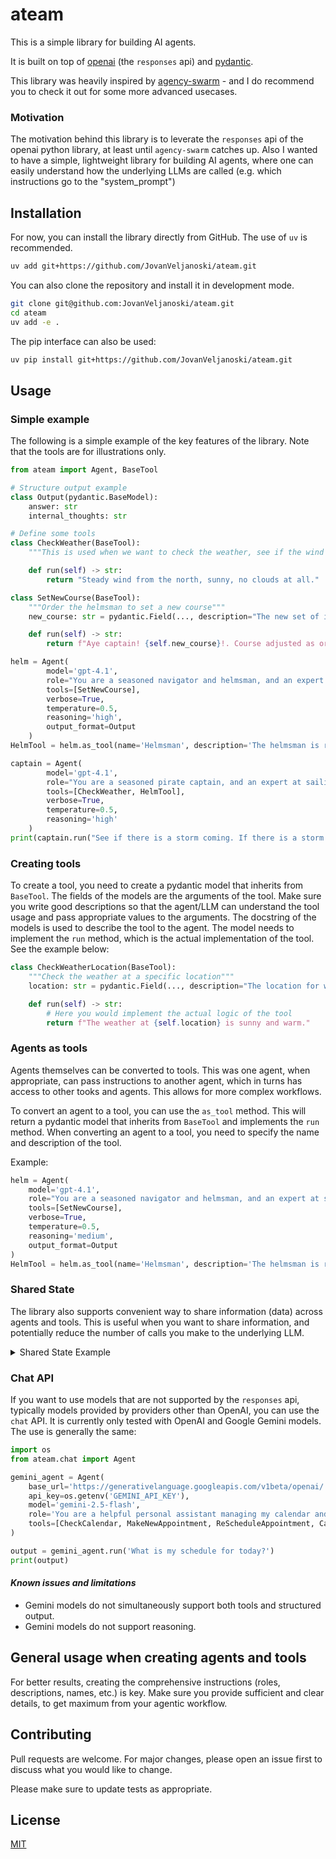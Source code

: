 # ateam

This is a simple library for building AI agents.

It is built on top of [openai](https://github.com/openai/openai-python) (the `responses` api) and [pydantic](https://github.com/pydantic/pydantic).

This library was heavily inspired by [agency-swarm](https://github.com/VRSEN/agency-swarm) - and I do recommend you to check it out for some more advanced usecases.

### Motivation

The motivation behind this library is to leverate the `responses` api of the openai python library, at least until `agency-swarm` catches up. Also I wanted to have a simple, lightweight library for building AI agents, where one can easily understand how the underlying LLMs are called (e.g. which instructions go to the "system_prompt")

## Installation

For now, you can install the library directly from GitHub.
The use of `uv` is recommended.

```zsh
uv add git+https://github.com/JovanVeljanoski/ateam.git
```

You can also clone the repository and install it in development mode.

```zsh
git clone git@github.com:JovanVeljanoski/ateam.git
cd ateam
uv add -e .
```

The pip interface can also be used:
```bash
uv pip install git+https://github.com/JovanVeljanoski/ateam.git
```

## Usage


### Simple example
The following is a simple example of the key features of the library.
Note that the tools are for illustrations only.

```python
from ateam import Agent, BaseTool

# Structure output example
class Output(pydantic.BaseModel):
    answer: str
    internal_thoughts: str

# Define some tools
class CheckWeather(BaseTool):
    """This is used when we want to check the weather, see if the wind is favorable or if a storm is coming"""

    def run(self) -> str:
        return "Steady wind from the north, sunny, no clouds at all."

class SetNewCourse(BaseTool):
    """Order the helmsman to set a new course"""
    new_course: str = pydantic.Field(..., description="The new set of instructions to be passed to the helmsman, on how to change course.")

    def run(self) -> str:
        return f"Aye captain! {self.new_course}!. Course adjusted as ordered."

helm = Agent(
        model='gpt-4.1',
        role="You are a seasoned navigator and helmsman, and an expert at sailing. You recieve orders from the captain about the course and navigation.",
        tools=[SetNewCourse],
        verbose=True,
        temperature=0.5,
        reasoning='high',
        output_format=Output
    )
HelmTool = helm.as_tool(name='Helmsman', description='The helmsman is responsible for course changes')

captain = Agent(
        model='gpt-4.1',
        role="You are a seasoned pirate captain, and an expert at sailing. You take care of your crew and ship. You give clear orders and reports. You often use archaic terms and phrases.",
        tools=[CheckWeather, HelmTool],
        verbose=True,
        temperature=0.5,
        reasoning='high'
    )
print(captain.run("See if there is a storm coming. If there is a storm coming do not change course, otherwise head south."))
```

### Creating tools

To create a tool, you need to create a pydantic model that inherits from `BaseTool`.
The fields of the models are the arguments of the tool. Make sure you write good descriptions so that the agent/LLM can understand the tool usage and pass appropriate values to the arguments. The docstring of the models is used to describe the tool to the agent. The model needs to implement the `run` method, which is the actual implementation of the tool. See the example below:

```python
class CheckWeatherLocation(BaseTool):
    """Check the weather at a specific location"""
    location: str = pydantic.Field(..., description="The location for which we want to check the weather")

    def run(self) -> str:
        # Here you would implement the actual logic of the tool
        return f"The weather at {self.location} is sunny and warm."
```

### Agents as tools
Agents themselves can be converted to tools. This was one agent, when appropriate, can pass instructions to another agent, which in turns has access to other tooks and agents. This allows for more complex workflows.

To convert an agent to a tool, you can use the `as_tool` method. This will return a pydantic model that inherits from `BaseTool` and implements the `run` method. When converting an agent to a tool, you need to specify the name and description of the tool.

Example:
```python
helm = Agent(
    model='gpt-4.1',
    role="You are a seasoned navigator and helmsman, and an expert at sailing. You recieve orders from the captain about the course and navigation.",
    tools=[SetNewCourse],
    verbose=True,
    temperature=0.5,
    reasoning='medium',
    output_format=Output
)
HelmTool = helm.as_tool(name='Helmsman', description='The helmsman is responsible for course changes')
```

### Shared State
The library also supports convenient way to share information (data) across agents and tools. This is useful when you want to share information, and potentially reduce the number of calls you make to the underlying LLM.

<details>
<summary> Shared State Example </summary>

```python
from ateam import Agent, BaseTool
from pydantic import Field

class SetUserPreferenceTool(BaseTool):
    """
    Sets user preferences that can be shared across other tools.
    """
    preference_name: str = Field(..., description="Name of the preference to set (e.g., 'temperature_unit')")
    preference_value: str = Field(..., description="Value of the preference (e.g., 'Fahrenheit' or 'Celsius')")

    def run(self) -> str:
        # Store the preference in shared state
        self._shared_state.set(self.preference_name, self.preference_value)
        print(f"[SharedState SET] '{self.preference_name}': '{self.preference_value}'")
        return f"✅ Preference set: {self.preference_name} = {self.preference_value}"


class GetWeatherTool(BaseTool):
    """
    Gets weather information for a city. Uses temperature_unit from shared state if available.
    """
    city: str = Field(..., description="City name to get weather for")

    def run(self) -> str:
        # Get temperature unit preference from shared state
        preferred_unit = self._shared_state.get("temperature_unit", "Celsius")
        print(f"[SharedState GET] 'temperature_unit': '{preferred_unit}'")

        # Mock weather data (in Celsius)
        mock_weather = {
            "london": 15,
            "tokyo": 22,
            "new york": 18,
            "paris": 12,
            "sydney": 25
        }

        city_lower = self.city.lower()
        if city_lower not in mock_weather:
            return f"❌ Weather data not available for {self.city}"

        temp_celsius = mock_weather[city_lower]

        # Convert temperature based on preference
        if preferred_unit.lower() == "fahrenheit":
            temp_fahrenheit = (temp_celsius * 9/5) + 32
            temperature_str = f"{temp_fahrenheit:.1f}°F"
            print(f"[Temperature Conversion] {temp_celsius}°C → {temp_fahrenheit:.1f}°F")
        else:
            temperature_str = f"{temp_celsius}°C"

        weather_data = {
            "city": self.city,
            "temperature": temperature_str,
            "unit": preferred_unit,
            "condition": "Partly cloudy"  # Mock condition
        }

        return f"🌤️ Weather in {self.city}: {temperature_str}, {weather_data['condition']}"


def demonstrate_agent_with_shared_state():
    """
    Demonstrates SharedState functionality using the real Agent class.
    """

    # Create agent with tools
    agent = Agent(
        role="You are a helpful assistant that can set user preferences and get weather information. "
             "When getting weather, always check if the user has set a temperature unit preference first.",
        tools=[SetUserPreferenceTool, GetWeatherTool],
        verbose=True
    )
    # Test scenarios
    scenarios = [
        "What's the weather in London?",
        "Please set my temperature preference to Fahrenheit",
        "What's the weather in London now?",
        "What's the weather in Tokyo?",
        "Set my temperature preference to Celsius",
        "What's the weather in Paris?",
    ]

    for i, scenario in enumerate(scenarios, 1):
        print(f"\n{'='*50}")
        print(f"USER QUERY {i}: {scenario}")
        print('='*50)

        response = agent.run(scenario)
        print(f"ASSISTANT: {response}")

    print(f"\n{'='*50}")
    print("FINAL SHARED STATE DATA")
    print('='*50)
    print("Current shared state data:")
    agent.shared_state.print_data()

if __name__ == "__main__":
    demonstrate_agent_with_shared_state()
```

<details>

<summary> Output </summary>

```
==================================================
USER QUERY 1: What's the weather in London?
==================================================
Function call: GetWeatherTool
[SharedState GET] 'temperature_unit': 'Celsius'
Function GetWeatherTool output: 🌤️ Weather in London: 15°C, Partly cloudy
Function call: SetUserPreferenceTool
[SharedState SET] 'temperature_unit': 'Celsius'
Function SetUserPreferenceTool output: ✅ Preference set: temperature_unit = Celsius
ASSISTANT: The weather in London is currently 15°C and partly cloudy.

==================================================
USER QUERY 2: Please set my temperature preference to Fahrenheit
==================================================
Function call: SetUserPreferenceTool
[SharedState SET] 'temperature_unit': 'Fahrenheit'
Function SetUserPreferenceTool output: ✅ Preference set: temperature_unit = Fahrenheit
ASSISTANT: Your temperature preference has been set to Fahrenheit. Would you like to see the current weather in any specific city?

==================================================
USER QUERY 3: What's the weather in London now?
==================================================
Function call: GetWeatherTool
[SharedState GET] 'temperature_unit': 'Fahrenheit'
[Temperature Conversion] 15°C → 59.0°F
Function GetWeatherTool output: 🌤️ Weather in London: 59.0°F, Partly cloudy
ASSISTANT: The weather in London is currently 59°F with partly cloudy skies. Would you like to see the weather in a different city or change the temperature unit?

==================================================
USER QUERY 4: What's the weather in Tokyo?
==================================================
Function call: GetWeatherTool
[SharedState GET] 'temperature_unit': 'Fahrenheit'
[Temperature Conversion] 22°C → 71.6°F
Function GetWeatherTool output: 🌤️ Weather in Tokyo: 71.6°F, Partly cloudy
Function call: SetUserPreferenceTool
[SharedState SET] 'city': 'Tokyo'
Function SetUserPreferenceTool output: ✅ Preference set: city = Tokyo
ASSISTANT: The weather in Tokyo is partly cloudy with a temperature of 71.6°F. Would you like to know anything else?

==================================================
USER QUERY 5: Set my temperature preference to Celsius
==================================================
Function call: SetUserPreferenceTool
[SharedState SET] 'temperature_unit': 'Celsius'
Function SetUserPreferenceTool output: ✅ Preference set: temperature_unit = Celsius
ASSISTANT: Your temperature preference has been set to Celsius. Would you like to know the weather forecast for a specific city?

==================================================
USER QUERY 6: What's the weather in Paris?
==================================================
Function call: GetWeatherTool
[SharedState GET] 'temperature_unit': 'Celsius'
Function GetWeatherTool output: 🌤️ Weather in Paris: 12°C, Partly cloudy
Function call: GetWeatherTool
[SharedState GET] 'temperature_unit': 'Celsius'
Function GetWeatherTool output: 🌤️ Weather in Paris: 12°C, Partly cloudy
ASSISTANT: The weather in Paris is currently 12°C with partly cloudy skies. Would you like to know the weather in another city or need any other assistance?

==================================================
FINAL SHARED STATE DATA
==================================================
Current shared state data:
temperature_unit: Celsius
city: Tokyo
```

</details>

</details>


### Chat API

If you want to use models that are not supported by the `responses` api, typically models provided by providers other than OpenAI, you can use the `chat` API. It is currently only tested with OpenAI and Google Gemini models. The use is generally the same:

```python
import os
from ateam.chat import Agent

gemini_agent = Agent(
    base_url='https://generativelanguage.googleapis.com/v1beta/openai/',
    api_key=os.getenv('GEMINI_API_KEY'),
    model='gemini-2.5-flash',
    role='You are a helpful personal assistant managing my calendar and appointments.',
    tools=[CheckCalendar, MakeNewAppointment, ReScheduleAppointment, CancelAppointment]
)

output = gemini_agent.run('What is my schedule for today?')
print(output)
```

#### _Known issues and limitations_

- Gemini models do not simultaneously support both tools and structured output.
- Gemini models do not support reasoning.

## General usage when creating agents and tools

For better results, creating the comprehensive instructions (roles, descriptions, names, etc.) is key. Make sure you provide sufficient and clear details, to get maximum from your agentic workflow.


## Contributing
Pull requests are welcome. For major changes, please open an issue first to discuss what you would like to change.

Please make sure to update tests as appropriate.

## License
[MIT](https://choosealicense.com/licenses/mit/)